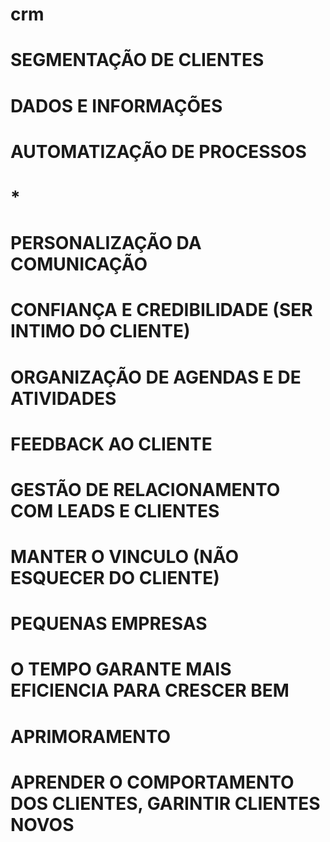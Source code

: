 # crm

# SEGMENTAÇÃO DE CLIENTES
#  DADOS E INFORMAÇÕES
# AUTOMATIZAÇÃO DE PROCESSOS
#  *
# PERSONALIZAÇÃO DA COMUNICAÇÃO
#  CONFIANÇA E CREDIBILIDADE (SER INTIMO DO CLIENTE) 
# ORGANIZAÇÃO DE AGENDAS E DE ATIVIDADES
#  FEEDBACK AO CLIENTE
# GESTÃO DE RELACIONAMENTO COM LEADS E CLIENTES
#  MANTER O VINCULO (NÃO ESQUECER DO CLIENTE)
# PEQUENAS EMPRESAS
#  O TEMPO GARANTE MAIS EFICIENCIA PARA CRESCER BEM
# APRIMORAMENTO
#  APRENDER O COMPORTAMENTO DOS CLIENTES, GARINTIR CLIENTES NOVOS
